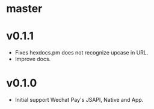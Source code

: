 # master

# v0.1.1

* Fixes hexdocs.pm does not recognize upcase in URL.
* Improve docs.

# v0.1.0

* Initial support Wechat Pay's JSAPI, Native and App.
